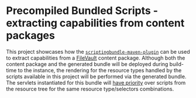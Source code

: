 Precompiled Bundled Scripts - extracting capabilities from content packages
====

This project showcases how the [`scriptingbundle-maven-plugin`](https://sling.apache.org/components/scriptingbundle-maven-plugin/)
can be used to extract capabilities from a [FileVault](https://jackrabbit.apache.org/filevault/) content package.
Although both the content package and the generated bundle will be deployed during build-time to the instance,
the rendering for the resource types handled by the scripts available in this project will be performed via the
generated bundle. The servlets instantiated for this bundle will [have priority](https://sling.apache.org/documentation/bundles/scripting.html#script-resolution-order) over scripts from the resource tree
for the same resource type/selectors combinations.
